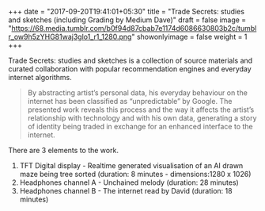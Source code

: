 +++
date = "2017-09-20T19:41:01+05:30"
title = "Trade Secrets: studies and sketches (including Grading by Medium Dave)"
draft = false
image = "https://68.media.tumblr.com/b0f94d87cbab7e1174d6086630803b2c/tumblr_ow9h5zYHG81waj3glo1_r1_1280.png"
showonlyimage = false
weight = 1
+++
<!--more-->
Trade Secrets: studies and sketches is a collection of source materials and curated collaboration with popular recommendation engines and everyday internet algorithms.


> By abstracting artist’s personal data, his everyday behaviour on the internet has been classified as “unpredictable” by Google. The presented work reveals this process and the way it affects the artist’s relationship with technology and with his own data, generating a story of identity being traded in exchange for an enhanced interface to the internet.

There are 3 elements to the work.

1. TFT Digital display - Realtime generated visualisation of an AI drawn maze being tree sorted (duration: 8 minutes - dimensions:1280 x 1026)
2. Headphones channel A - Unchained melody (duration: 28 minutes)
3. Headphones channel B - The internet read by David (duration: 18 minutes)

<!-- > The visualisation is really just a trick to distract your attention from the sound.

## Grading by Medium Dave

Grading by Medium Dave is a collection of 24 films. They are not displayed on a mobile phone beside the TFT digital display. -->

